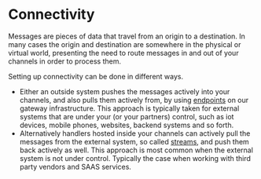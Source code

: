 # Connectivity

Messages are pieces of data that travel from an origin to a destination. In many cases the origin and destination are somewhere in the physical or virtual world, presenting the need to route messages in and out of your channels in order to process them.

Setting up connectivity can be done in different ways.

 * Either an outside system pushes the messages actively into your channels, and also pulls them actively from, by using [endpoints](/documentation/connectivity/endpoints) on our gateway infrastructure. This approach is typically taken for external systems that are under your (or your partners) control, such as iot devices, mobile phones, websites, backend systems and so forth.
 * Alternatively handlers hosted inside your channels can actively pull the messages from the external system, so called [streams](/documentation/connectivity/streams), and push them back actively as well. This approach is most common when the external system is not under control. Typically the case when working with third party vendors and SAAS services.

 